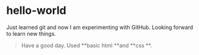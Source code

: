# hello-world
Just learned git and now I am experimenting with GitHub. 
Looking forward to learn new things.
>Have a good day.
Used **basic html **and **css **.

